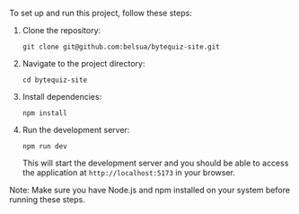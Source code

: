 To set up and run this project, follow these steps:

1. Clone the repository:

   ```
   git clone git@github.com:belsua/bytequiz-site.git
   ```

2. Navigate to the project directory:

   ```
   cd bytequiz-site
   ```

3. Install dependencies:

   ```
   npm install
   ```

4. Run the development server:

   ```
   npm run dev
   ```

   This will start the development server and you should be able to access the application at `http://localhost:5173` in your browser.

Note: Make sure you have Node.js and npm installed on your system before running these steps.

